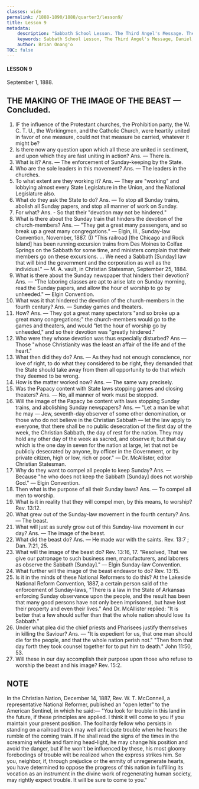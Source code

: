 ```yaml
---
classes: wide
permalink: /1888-1890/1888/quarter3/lesson9/
title: Lesson 9
metadata:
    description: "Sabbath School Lesson. The Third Angel's Message. The Making of the Image of the Beast - Concluded. Lesson 9. September 1, 1888. 1. IF the influence of the Protestant churches, the Prohibition party, the W. C. T. U., the Workingmen, and the Catholic Church, were heartily united in favor of one measure, could not that measure be carried, whatever it might be? 2. Is there now any question upon which all these are united in sentiment, and upon which they are fast uniting in action? Ans. —  There is."
    keywords: Sabbath School Lesson, The Third Angel's Message, Daniel, Prophecy, September 1, 1888.
    author: Brian Onang'o
TOC: false
---
```


#### LESSON 9

September 1, 1888.

## THE MAKING OF THE IMAGE OF THE BEAST — Concluded.

1. IF the influence of the Protestant churches, the Prohibition party, the W. C. T. U., the Workingmen, and the Catholic Church, were heartily united in favor of one measure, could not that measure be carried, whatever it might be?
2. Is there now any question upon which all these are united in sentiment, and upon which they are fast uniting in action? Ans. —  There is.
3. What is it? Ans. — The enforcement of Sunday-keeping by the State.
4. Who are the sole leaders in this movement? Ans. — The leaders in the churches.
5. To what extent are they working it? Ans. — They are "working" and lobbying almost every State Legislature in the Union, and the National Legislature also.
6. What do they ask the State to do? Ans. — To stop all Sunday trains, abolish all Sunday papers, and stop all manner of work on Sunday.
7. For what? Ans. - So that their "devotion may not be hindered."
8. What is there about the Sunday train that hinders the devotion of the church-members? Ans. — "They get a great many passengers, and so break up a great many congregations." — Elgin, Ill., Sunday-law Convention, November, 1887. (I) "This railroad [the Chicago and Rock Island] has been running excursion trains from Des Moines to Colfax Springs on the Sabbath for some time, and ministers complain that their members go on these excursions. ... We need a Sabbath [Sunday] law that will bind the government and the corporation as well as the individual." — M. A. vault, in Christian Statesman, September 25, 1884.
9. What is there about the Sunday newspaper that hinders their devotion? Ans. — "The laboring classes are apt to arise late on Sunday morning, read the Sunday papers, and allow the hour of worship to go by unheeded." — Elgin Convention.
10. What was it that hindered the devotion of the church-members in the fourth century? Ans. — Sunday games and theaters.
11. How? Ans. — They got a great many spectators "and so broke up a great many congregations;" the church-members would go to the games and theaters, and would "let the hour of worship go by unheeded," and so their devotion was "greatly hindered."
12. Who were they whose devotion was thus especially disturbed? Ans — Those "whose Christianity was the least an affair of the life and of the heart."
13. What then did they do? Ans. — As they had not enough conscience, nor love of right, to do what they considered to be right, they demanded that the State should take away from them all opportunity to do that which they deemed to be wrong.
14. How is the matter worked now? Ans. — The same way precisely.
15. Was the Papacy content with State laws stopping games and closing theaters? Ans. — No, all manner of work must be stopped.
16. Will the image of the Papacy be content with laws stopping Sunday trains, and abolishing Sunday newspapers? Ans. — "Let a man be what he may — Jew, seventh-day observer of some other denomination, or those who do not believe in the Christian Sabbath — let the law apply to everyone, that there shall be no public desecration of the first day of the week, the Christian Sabbath, the day of rest for the nation. They may hold any other day of the week as sacred, and observe it; but that day which is the one day in seven for the nation at large, let that not be publicly desecrated by anyone, by officer in the Government, or by private citizen, high or low, rich or poor." — Dr. McAllister, editor Christian Statesman.
17. Why do they want to compel all people to keep Sunday? Ans. — Because "he who does not keep the Sabbath [Sunday] does not worship God." — Elgin Convention.
18. Then what is the purpose of all their Sunday laws? Ans. — To compel all men to worship.
19. What is it in reality that they will compel men, by this means, to worship? Rev. 13:12.
20. What grew out of the Sunday-law movement in the fourth century? Ans. — The beast.
21. What will just as surely grow out of this Sunday-law movement in our day? Ans. — The image of the beast.
22. What did the beast do? Ans. — He made war with the saints. Rev. 13:7 ; Dan. 7:21, 25.
23. What will the image of the beast do? Rev. 13:16, 17. "Resolved, That we give our patronage to such business men, manufacturers, and laborers as observe the Sabbath [Sunday]." — Elgin Sunday-law Convention.
24. What further will the image of the beast endeavor to do? Rev. 13:15.
25. Is it in the minds of these National Reformers to do this?
At the Lakeside National Reform Convention, 1887, a certain person said of the enforcement of Sunday-laws, "There is a law in the State of Arkansas enforcing Sunday observance upon the people, and the result has been that many good persons have not only been imprisoned, but have lost their property and even their lives."
And Dr. McAllister replied: "It is better that a few should suffer than that the whole nation should lose its Sabbath."
26. Under what plea did the chief priests and Pharisees justify themselves in killing the Saviour? Ans. — "It is expedient for us, that one man should die for the people, and that the whole nation perish not." "Then from that day forth they took counsel together for to put him to death." John 11:50, 53.
27. Will these in our day accomplish their purpose upon those who refuse to worship the beast and his image? Rev. 15:2.

## NOTE

In the Christian Nation, December 14, 1887, Rev. W. T. McConnell, a representative National Reformer, published an "open letter" to the American Sentinel, in which he said:— "You look for trouble in this land in the future, if these principles are applied. I think it will come to you if you maintain your present position. The foolhardy fellow who persists in standing on a railroad track may well anticipate trouble when he hears the rumble of the coming train. If he shall read the signs of the times in the screaming whistle and flaming head-light, he may change his position and avoid the danger, but if he won't be influenced by these, his most gloomy forebodings of trouble wilt be realized when the express strikes him. So you, neighbor, if, through prejudice or the enmity of unregenerate hearts, you have determined to oppose the progress of this nation in fulfilling its vocation as an instrument in the divine work of regenerating human society, may rightly expect trouble. It will be sure to come to you."
